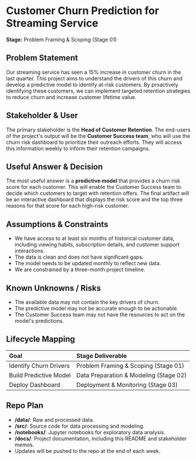 # Customer Churn Prediction for Streaming Service

**Stage:** Problem Framing & Scoping (Stage 01)

## Problem Statement

Our streaming service has seen a 15% increase in customer churn in the last quarter. This project aims to understand the drivers of this churn and develop a predictive model to identify at-risk customers. By proactively identifying these customers, we can implement targeted retention strategies to reduce churn and increase customer lifetime value.

## Stakeholder & User

The primary stakeholder is the **Head of Customer Retention**. The end-users of the project's output will be the **Customer Success team**, who will use the churn risk dashboard to prioritize their outreach efforts. They will access this information weekly to inform their retention campaigns.

## Useful Answer & Decision

The most useful answer is a **predictive model** that provides a churn risk score for each customer. This will enable the Customer Success team to decide which customers to target with retention offers. The final artifact will be an interactive dashboard that displays the risk score and the top three reasons for that score for each high-risk customer.

## Assumptions & Constraints

* We have access to at least six months of historical customer data, including viewing habits, subscription details, and customer support interactions.
* The data is clean and does not have significant gaps.
* The model needs to be updated monthly to reflect new data.
* We are constrained by a three-month project timeline.

## Known Unknowns / Risks

* The available data may not contain the key drivers of churn.
* The predictive model may not be accurate enough to be actionable.
* The Customer Success team may not have the resources to act on the model's predictions.

## Lifecycle Mapping

| Goal | Stage Deliverable |
| :--- | :--- |
| Identify Churn Drivers | Problem Framing & Scoping (Stage 01) |
| Build Predictive Model | Data Preparation & Modeling (Stage 02) |
| Deploy Dashboard | Deployment & Monitoring (Stage 03) |

## Repo Plan

* **/data/**: Raw and processed data.
* **/src/**: Source code for data processing and modeling.
* **/notebooks/**: Jupyter notebooks for exploratory data analysis.
* **/docs/**: Project documentation, including this README and stakeholder memos.
* Updates will be pushed to the repo at the end of each week.